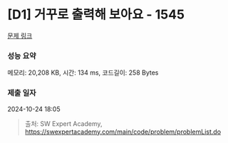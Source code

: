 # [D1] 거꾸로 출력해 보아요 - 1545 

[문제 링크](https://swexpertacademy.com/main/code/problem/problemDetail.do?contestProbId=AV2gbY0qAAQBBAS0) 

### 성능 요약

메모리: 20,208 KB, 시간: 134 ms, 코드길이: 258 Bytes

### 제출 일자

2024-10-24 18:05



> 출처: SW Expert Academy, https://swexpertacademy.com/main/code/problem/problemList.do
